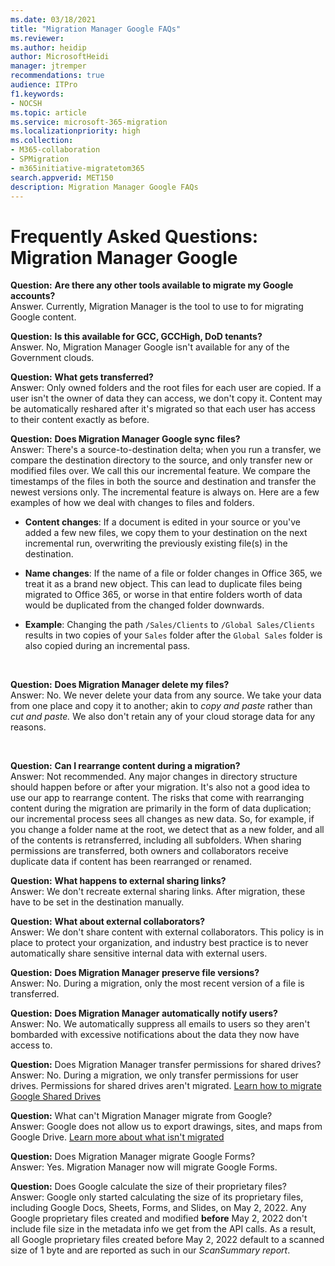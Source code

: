 ```yaml
---
ms.date: 03/18/2021
title: "Migration Manager Google FAQs"
ms.reviewer: 
ms.author: heidip
author: MicrosoftHeidi
manager: jtremper
recommendations: true
audience: ITPro
f1.keywords:
- NOCSH
ms.topic: article
ms.service: microsoft-365-migration
ms.localizationpriority: high
ms.collection: 
- M365-collaboration
- SPMigration
- m365initiative-migratetom365
search.appverid: MET150
description: Migration Manager Google FAQs
---
```


# Frequently Asked Questions: Migration Manager Google

**Question:**   **Are there any other tools available to migrate my Google accounts?**</br>
Answer. Currently, Migration Manager is the tool to use to for migrating Google content.

**Question:**  **Is this available for GCC, GCCHigh, DoD tenants?**</br>
Answer.  No, Migration Manager Google isn't available for any of the Government clouds.
</br>

**Question:**   **What gets transferred?**</br>
Answer: Only owned folders and the root files for each user are copied. If a user isn't the owner of data they can access, we don't copy it. Content may be automatically reshared after it's migrated so that each user has access to their content exactly as before.
</br>

**Question:**   **Does Migration Manager Google sync files?**</br>
Answer: There's a source-to-destination delta; when you run a transfer, we compare the destination directory to the source, and only transfer new or modified files over. We call this our incremental feature. We compare the timestamps of the files in both the source and destination and transfer the newest versions only. The incremental feature is always on.  Here are a few examples of how we deal with changes to files and folders.

- **Content changes**: If a document is edited in your source or you've added a few new files, we copy them to your destination on the next incremental run, overwriting the previously existing file(s) in the destination.

- **Name changes**: If the name of a file or folder changes in Office 365, we treat it as a brand new object. This can lead to duplicate files being migrated to Office 365, or worse in that entire folders worth of data would be duplicated from the changed folder downwards.

- **Example**: Changing the path `/Sales/Clients` to `/Global Sales/Clients` results in two copies of your `Sales` folder after the `Global Sales` folder is also copied during an incremental pass.
</br>

**Question:**   **Does Migration Manager delete my files?**</br>
Answer: No. We never delete your data from any source. We take your data from one place and copy it to another; akin to *copy and paste* rather than *cut and paste.* We also don't retain any of your cloud storage data for any reasons. 

</br>

**Question:**   **Can I rearrange content during a migration?**</br>
Answer:  Not recommended. Any major changes in directory structure should happen before or after your migration. It's also not a good idea to use our app to rearrange content.  The risks that come with rearranging content during the migration are primarily in the form of data duplication; our incremental process sees all changes as new data. So, for example, if you change a folder name at the root, we detect that as a new folder, and all of the contents is retransferred, including all subfolders.  When sharing permissions are transferred, both owners and collaborators receive duplicate data if content has been rearranged or renamed.
</br>

**Question:**   **What happens to external sharing links?**</br>
Answer:  We don't recreate external sharing links. After migration, these have to be set in the destination manually.</br>

**Question:**   **What about external collaborators?**</br>
Answer:  We don't share content with external collaborators. This policy is in place to protect your organization, and industry best practice is to never automatically share sensitive internal data with external users.</br>

**Question:**   **Does Migration Manager preserve file versions?**</br>
Answer:  No. During a migration, only the most recent version of a file is transferred.</br>

**Question:**   **Does Migration Manager automatically notify users?**</br>
Answer:  No.  We automatically suppress all emails to users so they aren't bombarded with excessive notifications about the data they now have access to.</br>

**Question:** Does Migration Manager transfer permissions for shared drives? </br>
Answer: No. During a migration, we only transfer permissions for user drives. Permissions for shared drives aren't migrated. [Learn how to migrate Google Shared Drives](/sharepointmigration/mm-google-overview#google-shared-drives)

**Question:**  What can't Migration Manager migrate from Google?</br>
Answer: Google does not allow us to export drawings, sites, and maps from Google Drive. [Learn more about what isn't migrated](/sharepointmigration/mm-google-overview#what-isnt-migrated)

**Question:**  Does Migration Manager migrate Google Forms?</br>
Answer:  Yes. Migration Manager now will migrate Google Forms.

**Question:**  Does Google calculate the size of their proprietary files?</br>
Answer:  Google only started calculating the size of its proprietary files, including Google Docs, Sheets, Forms, and Slides, on May 2, 2022. Any Google proprietary files created and modified **before** May 2, 2022 don't include file size in the metadata info we get from the API calls. As a result, all Google proprietary files created before May 2, 2022 default to a scanned size of 1 byte and are reported as such in our *ScanSummary report*.

